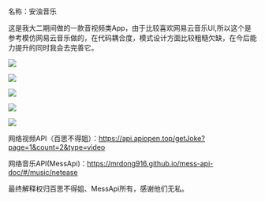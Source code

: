 # 
名称：安浊音乐

这是我大二期间做的一款音视频类App，由于比较喜欢网易云音乐UI,所以这个是参考模仿网易云音乐做的，在代码耦合度，模式设计方面比较粗糙欠缺，在今后能力提升的同时我会去完善它。


![](https://img-blog.csdnimg.cn/20190629210808662.png?x-oss-process=image/watermark,type_ZmFuZ3poZW5naGVpdGk,shadow_10,text_aHR0cHM6Ly9ibG9nLmNzZG4ubmV0L3FxXzQzMjY5NjQy,size_16,color_FFFFFF,t_70) 

![](https://img-blog.csdnimg.cn/20190629210824388.png?x-oss-process=image/watermark,type_ZmFuZ3poZW5naGVpdGk,shadow_10,text_aHR0cHM6Ly9ibG9nLmNzZG4ubmV0L3FxXzQzMjY5NjQy,size_16,color_FFFFFF,t_70) 

![](https://img-blog.csdnimg.cn/20190629210745479.png?x-oss-process=image/watermark,type_ZmFuZ3poZW5naGVpdGk,shadow_10,text_aHR0cHM6Ly9ibG9nLmNzZG4ubmV0L3FxXzQzMjY5NjQy,size_16,color_FFFFFF,t_70)

![](https://img-blog.csdnimg.cn/2019062921064528.png?x-oss-process=image/watermark,type_ZmFuZ3poZW5naGVpdGk,shadow_10,text_aHR0cHM6Ly9ibG9nLmNzZG4ubmV0L3FxXzQzMjY5NjQy,size_16,color_FFFFFF,t_70)

![](https://img-blog.csdnimg.cn/20190629210703332.png?x-oss-process=image/watermark,type_ZmFuZ3poZW5naGVpdGk,shadow_10,text_aHR0cHM6Ly9ibG9nLmNzZG4ubmV0L3FxXzQzMjY5NjQy,size_16,color_FFFFFF,t_70)


网络视频API（百思不得姐）：https://api.apiopen.top/getJoke?page=1&count=2&type=video

网络音乐API(MessApi)：https://mrdong916.github.io/mess-api-doc/#/music/netease

最终解释权归百思不得姐、MessApi所有，感谢他们无私。

